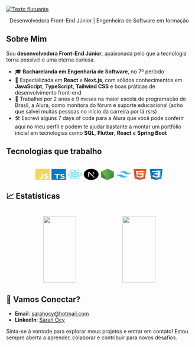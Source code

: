 [![Texto flutuante](https://readme-typing-svg.demolab.com/?color=5e3cacff&lines=Bem-vindo+ao+meu+GitHub!&size=20&width=1000&center=true)](https://git.io/typing-svg)

<p align="center"> Desenvolvedora Front-End Júnior | Engenheira de Software em formação </p>


## Sobre Mim

Sou **desenvolvedora Front-End Júnior**, apaixonada pelo que a tecnologia torna possível e uma eterna curiosa.

- 🎓 **Bacharelanda em Engenharia de Software**, no 7º período  
- 💙 Especializada em **React** e **Next.js**, com sólidos conhecimentos em **JavaScript**, **TypeScript**, **Tailwind CSS** e boas práticas de desenvolvimento front-end
- 💼 Trabalhei por 2 anos e 9 meses na maior escola de programação do Brasil, a Alura, como monitora do fórum e suporte educacional (acho que salvei muitas pessoas no inicio da carreira por lá rsrs)
- 🛠 Escrevi alguns 7 days of code para a Alura que você pode conferir aqui no meu perfil e podem te ajudar bastante a montar um portfólio inicial em tecnologias como **SQL**, **Flutter**, **React** e **Spring Boot**



## Tecnologias que trabalho

<div style="display: inline_block" align="center"><br>
  <img align="center" alt="JavaScript" height="30" width="40" src="https://raw.githubusercontent.com/devicons/devicon/master/icons/javascript/javascript-plain.svg">
  <img align="center" alt="TypeScript" height="30" width="40" src="https://raw.githubusercontent.com/devicons/devicon/master/icons/typescript/typescript-original.svg">
  <img align="center" alt="React" height="30" width="40" src="https://raw.githubusercontent.com/devicons/devicon/master/icons/react/react-original.svg">
  <img align="center" alt="Next.js" height="30" width="40" src="https://raw.githubusercontent.com/devicons/devicon/master/icons/nextjs/nextjs-original.svg">
  <img align="center" alt="Node.js" height="30" width="40" src="https://raw.githubusercontent.com/devicons/devicon/master/icons/nodejs/nodejs-original.svg">
  <img align="center" alt="Tailwind" height="30" width="40" src="https://raw.githubusercontent.com/devicons/devicon/master/icons/tailwindcss/tailwindcss-plain.svg"> 
  <img align="center" alt="HTML5" height="30" width="40" src="https://raw.githubusercontent.com/devicons/devicon/master/icons/html5/html5-original.svg"> 
  <img align="center" alt="CSS3" height="30" width="40" src="https://raw.githubusercontent.com/devicons/devicon/master/icons/css3/css3-original.svg">
</div>


## 📈 Estatísticas

<div align="center" style="display: inline_block"><br>
  <img height="180em" width="42%" src="https://github-readme-stats.vercel.app/api?username=Sarocy&show_icons=true&theme=radical&include_all_commits=true&count_private=true"/>
  <img height="180em" width="42%" src="https://github-readme-stats.vercel.app/api/top-langs/?username=Sarocy&layout=compact&langs_count=7&theme=radical"/>
</div>



## 🚀 Vamos Conectar?

- **Email**: sarahocy@hotmail.com
- **LinkedIn**: [Sarah Ocy](https://www.linkedin.com/in/sarah-medeiros-9b74ba1b3/)

Sinta-se à vontade para explorar meus projetos e entrar em contato! Estou sempre aberta a aprender, colaborar e contribuir para novos desafios.


